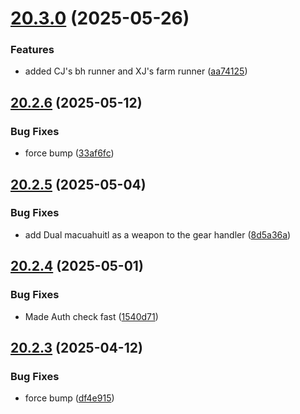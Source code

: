 # [20.3.0](https://github.com/Torwent/WaspLib/compare/v20.2.6...v20.3.0) (2025-05-26)


### Features

* added CJ's bh runner and XJ's farm runner ([aa74125](https://github.com/Torwent/WaspLib/commit/aa74125186ca12a5c2e1a0cddb050a07b6d8c579))



## [20.2.6](https://github.com/Torwent/WaspLib/compare/v20.2.5...v20.2.6) (2025-05-12)


### Bug Fixes

* force bump ([33af6fc](https://github.com/Torwent/WaspLib/commit/33af6fc4e5785d975f62c0c947be3f100c7bc751))



## [20.2.5](https://github.com/Torwent/WaspLib/compare/v20.2.4...v20.2.5) (2025-05-04)


### Bug Fixes

* add Dual macuahuitl as a weapon to the gear handler ([8d5a36a](https://github.com/Torwent/WaspLib/commit/8d5a36a89599791e000746ed4c1176ce6f41f480))



## [20.2.4](https://github.com/Torwent/WaspLib/compare/v20.2.3...v20.2.4) (2025-05-01)


### Bug Fixes

* Made Auth check fast ([1540d71](https://github.com/Torwent/WaspLib/commit/1540d71e43ed250a49596a73cd9f83e2cec4c87f))



## [20.2.3](https://github.com/Torwent/WaspLib/compare/v20.2.2...v20.2.3) (2025-04-12)


### Bug Fixes

* force bump ([df4e915](https://github.com/Torwent/WaspLib/commit/df4e915fb4cfeca2c0d076ee80171f7d096f10a3))



